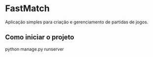 # FastMatch

Aplicação simples para criação e gerenciamento de partidas de jogos.

## Como iniciar o projeto

python manage.py runserver

